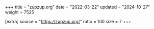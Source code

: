 +++
title = "zupzup.org"
date = "2022-03-22"
updated = "2024-10-27"
weight = 7525

[extra]
source = "https://zupzup.org/"
ratio = 100
size = 7
+++
